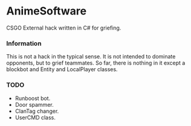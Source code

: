 # AnimeSoftware
CSGO External hack written in C# for griefing.

### Information
This is not a hack in the typical sense.  It is not intended to dominate opponents, but to grief teammates.  So far, there is nothing in it except a blockbot and Entity and LocalPlayer classes.

### TODO
- Runboost bot.
- Door spammer.
- ClanTag changer.
- UserCMD class.
